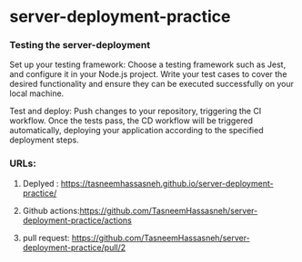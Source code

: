 # server-deployment-practice

### Testing the server-deployment

Set up your testing framework: Choose a testing framework such as Jest,  and configure it in your Node.js project. Write your test cases to cover the desired functionality and ensure they can be executed successfully on your local machine.

Test and deploy: Push changes to your repository, triggering the CI workflow. Once the tests pass, the CD workflow will be triggered automatically, deploying your application according to the specified deployment steps.


### URLs:

1. Deplyed : https://tasneemhassasneh.github.io/server-deployment-practice/

2. Github actions:https://github.com/TasneemHassasneh/server-deployment-practice/actions

3. pull request: https://github.com/TasneemHassasneh/server-deployment-practice/pull/2